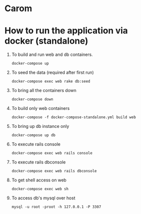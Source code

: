 # Carom

# How to run the application via docker (standalone)
1. To build and run web and db containers.
    
    ```docker-compose up```

2. To seed the data (required after first run) 
    
    ```docker-compose exec web rake db:seed```

3. To bring all the containers down 
    
    ```docker-compose down```

4. To build only web containers 
    
    ```docker-compose -f docker-compose-standalone.yml build web```

5. To bring up db instance only 
    
    ```docker-compose up db```

6. To execute rails console 
    
    ```docker-compose exec web rails console```

6. To execute rails dbconsole 
    
    ```docker-compose exec web rails dbconsole```

7. To get shell access on web 
    
    ```docker-compose exec web sh```

8. To access db's mysql over host 
    
    ```mysql -u root -proot -h 127.0.0.1 -P 3307```
    